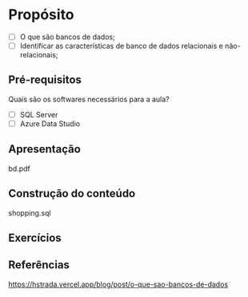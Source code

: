 # Propósito

- [ ] O que são bancos de dados;
- [ ] Identificar as características de banco de dados relacionais e não-relacionais;

## Pré-requisitos

Quais são os softwares necessários para a aula?

- [ ] SQL Server
- [ ] Azure Data Studio

## Apresentação

bd.pdf

## Construção do conteúdo

shopping.sql

## Exercícios



## Referências

https://hstrada.vercel.app/blog/post/o-que-sao-bancos-de-dados
